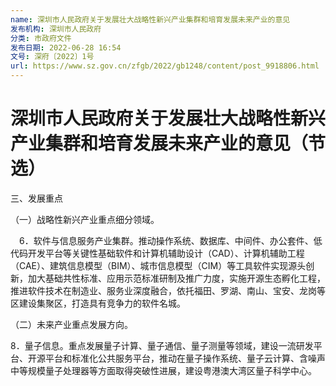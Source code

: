 ```yaml
---
name: 深圳市人民政府关于发展壮大战略性新兴产业集群和培育发展未来产业的意见
发布机构: 深圳市人民政府
分类: 市政府文件
发布日期: 2022-06-28 16:54
文号: 深府〔2022〕1号
url: https://www.sz.gov.cn/zfgb/2022/gb1248/content/post_9918806.html
---
```


# 深圳市人民政府关于发展壮大战略性新兴产业集群和培育发展未来产业的意见（节选）

三、发展重点

（一）战略性新兴产业重点细分领域。

　6．软件与信息服务产业集群。推动操作系统、数据库、中间件、办公套件、低代码开发平台等关键性基础软件和计算机辅助设计（CAD）、计算机辅助工程（CAE）、建筑信息模型（BIM）、城市信息模型（CIM）等工具软件实现源头创新，加大基础共性标准、应用示范标准研制及推广力度，实施开源生态孵化工程，推进软件技术在制造业、服务业深度融合，依托福田、罗湖、南山、宝安、龙岗等区建设集聚区，打造具有竞争力的软件名城。

（二）未来产业重点发展方向。

8．量子信息。重点发展量子计算、量子通信、量子测量等领域，建设一流研发平台、开源平台和标准化公共服务平台，推动在量子操作系统、量子云计算、含噪声中等规模量子处理器等方面取得突破性进展，建设粤港澳大湾区量子科学中心。

